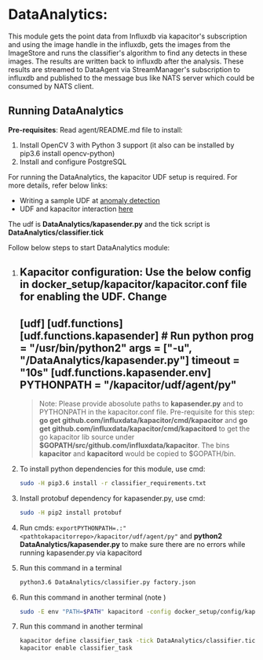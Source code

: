 # DataAnalytics:

This module gets the point data from Influxdb via kapacitor's subscription and using the image handle in the influxdb, gets the images from the ImageStore and runs the classifier's algorithm to find any detects in these images. The results are written back to influxdb after the 
analysis. These results are streamed to DataAgent via StreamManager's subscription to influxdb and published to the message bus like NATS server which could be consumed by NATS client.

## Running DataAnalytics

**Pre-requisites**: Read agent/README.md file to install:
1. Install OpenCV 3 with Python 3 support (it also can be installed by pip3.6 install opencv-python)
2. Install and configure PostgreSQL

For running the DataAnalytics, the kapacitor UDF setup is required. For more details, refer below links:
* Writing a sample UDF at [anomaly detection](https://docs.influxdata.com/kapacitor/v1.5/guides/anomaly_detection/)
* UDF and kapacitor interaction [here](https://docs.influxdata.com/kapacitor/v1.5/guides/socket_udf/)

The udf is **DataAnalytics/kapasender.py** and the tick script is **DataAnalytics/classifier.tick**

Follow below steps to start DataAnalytics module:
1. Kapacitor configuration:
    Use the below config in **docker_setup/kapacitor/kapacitor.conf** file for enabling the UDF. Change 
    -------------------------------------------------------------------
    [udf]
    [udf.functions]
        [udf.functions.kapasender]
            # Run python
            prog = "/usr/bin/python2"
            args = ["-u", "<pathtoiapocrepo>/DataAnalytics/kapasender.py"]
            timeout = "10s"
            [udf.functions.kapasender.env]
                PYTHONPATH = "<pathtokapacitorrepo>/kapacitor/udf/agent/py"
    -------------------------------------------------------------------
    > Note:
    > Please provide abosolute paths to **kapasender.py** and to PYTHONPATH in the kapacitor.conf file.
    > Pre-requisite for this step: **go get github.com/influxdata/kapacitor/cmd/kapacitor** and **go get github.com/influxdata/kapacitor/cmd/kapacitord** to get the go kapacitor lib source under **$GOPATH/src/github.com/influxdata/kapacitor**. The bins **kapacitor** and **kapacitord** would be copied to $GOPATH/bin. 

2. To install python dependencies for this module, use cmd:
    ```sh
    sudo -H pip3.6 install -r classifier_requirements.txt
    ```

3. Install protobuf dependency for kapasender.py, use cmd:
    ```sh
    sudo -H pip2 install protobuf
    ```
4. Run cmds: `exportPYTHONPATH=.:"<pathtokapacitorrepo>/kapacitor/udf/agent/py"` and **python2 DataAnalytics/kapasender.py** to make sure there are no errors while running kapasender.py via kapacitord

5. Run this command in a terminal
    ```sh
    python3.6 DataAnalytics/classifier.py factory.json
    ```
6. Run this command in another terminal (note )
    ```sh
    sudo -E env "PATH=$PATH" kapacitord -config docker_setup/config/kapacitor.conf
    ```
5. Run this command in another terminal
    ```sh
    kapacitor define classifier_task -tick DataAnalytics/classifier.tick
    kapacitor enable classifier_task
    ```